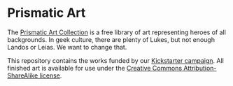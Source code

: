 # Prismatic Art

The [Prismatic Art Collection](http://prismaticart.com/) is a free library of art representing heroes of all backgrounds. In geek culture, there are plenty of Lukes, but not enough Landos or Leias. We want to change that.

This repository contains the works funded by our [Kickstarter campaign](http://www.kickstarter.com/projects/sarahdarkmagic/prismatic-art-collection?ref=github). All finished art is available for use under the [Creative Commons Attribution-ShareAlike license](http://creativecommons.org/licenses/by-sa/3.0/).
